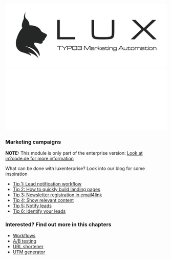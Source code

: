 ![LUX](/Documentation/Images/logo_claim.svg#gh-light-mode-only "LUX")
![LUX](/Documentation/Images/logo_claim_white.svg#gh-dark-mode-only "LUX")

### Marketing campaigns

**NOTE:** This module is only part of the enterprise version:
[Look at in2code.de for more information](https://www.in2code.de/produkte/lux-typo3-marketing-automation/?utm_campaign=LUX+Community+Version&utm_id=llcv&utm_source=github&utm_medium=browser&utm_content=documentation+campaigns+index)

What can be done with luxenterprise? Look into our blog for some inspiration

* [Tip 1: Lead notification workflow](https://www.in2code.de/en/recent/marketing-automation-tip-1-lead-notification-workflow/?utm_campaign=LUX+Community+Version&utm_id=llcv&utm_source=github&utm_medium=browser&utm_content=documentation+campaigns+tip1)
* [Tip 2: How to quickly build landing pages](https://www.in2code.de/en/recent/marketing-automation-tip-2-create-landing-pages-quickly/?utm_campaign=LUX+Community+Version&utm_id=llcv&utm_source=github&utm_medium=browser&utm_content=documentation+campaigns+tip2)
* [Tip 3: Newsletter registration in email4link](https://www.in2code.de/en/recent/marketing-automation-tip-3-newsletter-registrierung-mit-downloads-verbinden/?utm_campaign=LUX+Community+Version&utm_id=llcv&utm_source=github&utm_medium=browser&utm_content=documentation+campaigns+tip3)
* [Tip 4: Show relevant content](https://www.in2code.de/en/recent/marketing-automation-tip-4-show-relevant-content/?utm_campaign=LUX+Community+Version&utm_id=llcv&utm_source=github&utm_medium=browser&utm_content=documentation+campaigns+tip4)
* [Tip 5: Notify leads](https://www.in2code.de/en/recent/marketing-automation-tip-5-notify-leads/?utm_campaign=LUX+Community+Version&utm_id=llcv&utm_source=github&utm_medium=browser&utm_content=documentation+campaigns+tip5)
* [Tip 6: Identify your leads](https://www.in2code.de/en/recent/marketing-automation-tip-6-identify-website-visitors/?utm_campaign=LUX+Community+Version&utm_id=llcv&utm_source=github&utm_medium=browser&utm_content=documentation+campaigns+tip6)

### Interested? Find out more in this chapters

* [Workflows](Workflows.md)
* [A/B testing](AbTesting.md)
* [URL shortener](UrlShortener.md)
* [UTM generator](UtmGenerator.md)
